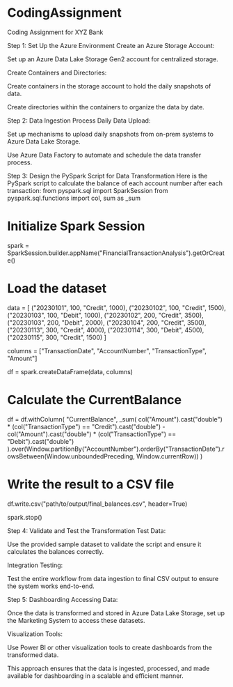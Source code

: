 # CodingAssignment
Coding Assignment for XYZ Bank 

Step 1: Set Up the Azure Environment
Create an Azure Storage Account:

Set up an Azure Data Lake Storage Gen2 account for centralized storage.

Create Containers and Directories:

Create containers in the storage account to hold the daily snapshots of data.

Create directories within the containers to organize the data by date.

Step 2: Data Ingestion Process
Daily Data Upload:

Set up mechanisms to upload daily snapshots from on-prem systems to Azure Data Lake Storage.

Use Azure Data Factory to automate and schedule the data transfer process.

Step 3: Design the PySpark Script for Data Transformation
Here is the PySpark script to calculate the balance of each account number after each transaction:
from pyspark.sql import SparkSession
from pyspark.sql.functions import col, sum as _sum

# Initialize Spark Session
spark = SparkSession.builder.appName("FinancialTransactionAnalysis").getOrCreate()

# Load the dataset
data = [
    ("20230101", 100, "Credit", 1000),
    ("20230102", 100, "Credit", 1500),
    ("20230103", 100, "Debit", 1000),
    ("20230102", 200, "Credit", 3500),
    ("20230103", 200, "Debit", 2000),
    ("20230104", 200, "Credit", 3500),
    ("20230113", 300, "Credit", 4000),
    ("20230114", 300, "Debit", 4500),
    ("20230115", 300, "Credit", 1500)
]

columns = ["TransactionDate", "AccountNumber", "TransactionType", "Amount"]

df = spark.createDataFrame(data, columns)

# Calculate the CurrentBalance
df = df.withColumn(
    "CurrentBalance",
    _sum(
        col("Amount").cast("double") * 
        (col("TransactionType") == "Credit").cast("double") - 
        col("Amount").cast("double") * 
        (col("TransactionType") == "Debit").cast("double")
    ).over(Window.partitionBy("AccountNumber").orderBy("TransactionDate").rowsBetween(Window.unboundedPreceding, Window.currentRow))
)

# Write the result to a CSV file
df.write.csv("path/to/output/final_balances.csv", header=True)

spark.stop()


Step 4: Validate and Test the Transformation
Test Data:

Use the provided sample dataset to validate the script and ensure it calculates the balances correctly.

Integration Testing:

Test the entire workflow from data ingestion to final CSV output to ensure the system works end-to-end.

Step 5: Dashboarding
Accessing Data:

Once the data is transformed and stored in Azure Data Lake Storage, set up the Marketing System to access these datasets.

Visualization Tools:

Use Power BI or other visualization tools to create dashboards from the transformed data.

This approach ensures that the data is ingested, processed, and made available for dashboarding in a scalable and efficient manner.
